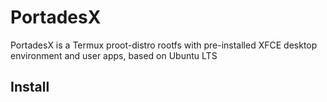 # PortadesX

PortadesX is a Termux proot-distro rootfs with pre-installed XFCE desktop environment and user apps, based on Ubuntu LTS 

## Install
